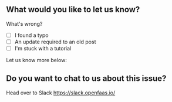 ## What would you like to let us know?

What's wrong?

* [ ] I found a typo
* [ ] An update required to an old post
* [ ] I'm stuck with a tutorial

Let us know more below:


## Do you want to chat to us about this issue?

Head over to Slack https://slack.openfaas.io/